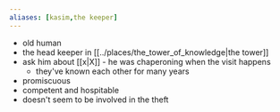 ```yaml
---
aliases: [kasim,the keeper]
---
```

- old human
- the head keeper in [[../places/the_tower_of_knowledge|the tower]]
- ask him about [[x|X]] - he was chaperoning when the visit happens
	- they've known each other for many years
- promiscuous 
- competent and hospitable
- doesn't seem to be involved in the theft